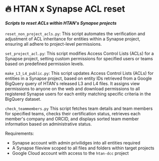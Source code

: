 # 🔥 HTAN x Synapse ACL reset
#### *Scripts to reset ACLs within HTAN's Synapse projects*

`reset_non_project_acls.py`: 
This script automates the verification and adjustment of ACL inheritance for entities within a Synapse project, ensuring all adhere to project-level permissions.

`set_project_acl.py`: 
This script modifies Access Control Lists (ACLs) for a Synapse project, setting custom permissions for specified users or teams based on predefined permission levels.

`make_L3_L4_public.py`: This script updates Access Control Lists (ACLs) for entities in a Synapse project, based on entity IDs retrieved from a Google BigQuery query of HTAN's released L3 and L4 files. It assigns view permissions to anyone on the web and download permissions to all registered Synapse users for each entity matching specific criteria in the BigQuery dataset.

`check_teammembers.py` This script fetches team details and team members for specified teams, checks their certification status, retrieves each member's company and ORCID, and displays sorted team member information based on administrative status.

Requirements: 
- Synapse account with admin privilidges into all entities required
- A Synapse fileview scoped to all files and folders within target projects
- Google Cloud account with access to the `htan-dcc` project

